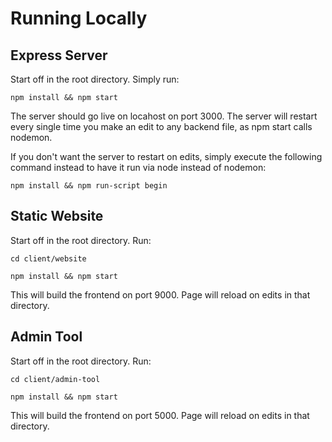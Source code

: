# Running Locally


## Express Server 

Start off in the root directory. Simply run: 

`npm install && npm start`

The server should go live on locahost on port 3000. The server will restart every single time you make an edit to any backend file, as npm start calls nodemon. 

If you don't want the server to restart on edits, simply execute the following command instead to have it run via node instead of nodemon:

`npm install && npm run-script begin`

## Static Website  

Start off in the root directory. Run: 

`cd client/website`

`npm install && npm start`

This will build the frontend on port 9000. Page will reload on edits in that directory. 

## Admin Tool

Start off in the root directory. Run: 

`cd client/admin-tool`

`npm install && npm start`

This will build the frontend on port 5000. Page will reload on edits in that directory. 